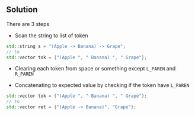 ## Solution

There are 3 steps

- Scan the string to list of token
```cpp
std::string s = "(Apple -> Banana) -> Grape";
// to
std::vector tok = {"(Apple ", " Banana) ", " Grape"};
```

- Clearing each token from space or something except `L_PAREN` and `R_PAREN`

- Concatenating to expected value by checking if the token have `L_PAREN`

```cpp
std::vector tok = {"(Apple ", " Banana) ", " Grape"};
// to
std::vector ret = {"(Apple -> Banana)", "Grape"};
```
